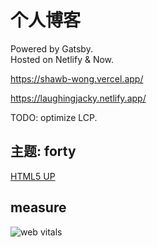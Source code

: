 # 个人博客
Powered by Gatsby.  
Hosted on Netlify & Now.

https://shawb-wong.vercel.app/

https://laughingjacky.netlify.app/

TODO: optimize LCP.

## 主题: forty

[HTML5 UP](https://html5up.net/forty)

## measure


![web vitals](https://2img.net/h/i968.photobucket.com/albums/ae170/laughingjacky/Blog%20Assets%202020/measure_zpsoo1sfvph.png)

